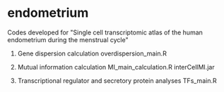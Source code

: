 # endometrium

Codes developed for "Single cell transcriptomic atlas of the human endometrium during the menstrual cycle"

1. Gene dispersion calculation 
overdispersion_main.R

2. Mutual information calculation
MI_main_calculation.R
interCellMI.jar

3. Transcriptional regulator and secretory protein analyses
TFs_main.R
 
